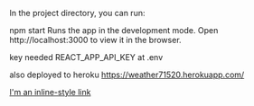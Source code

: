 In the project directory, you can run:

npm start
Runs the app in the development mode.
Open http://localhost:3000 to view it in the browser.




key needed REACT_APP_API_KEY 
at .env 



also deployed to heroku
https://weather71520.herokuapp.com/

[I'm an inline-style link](https://www.google.com)

